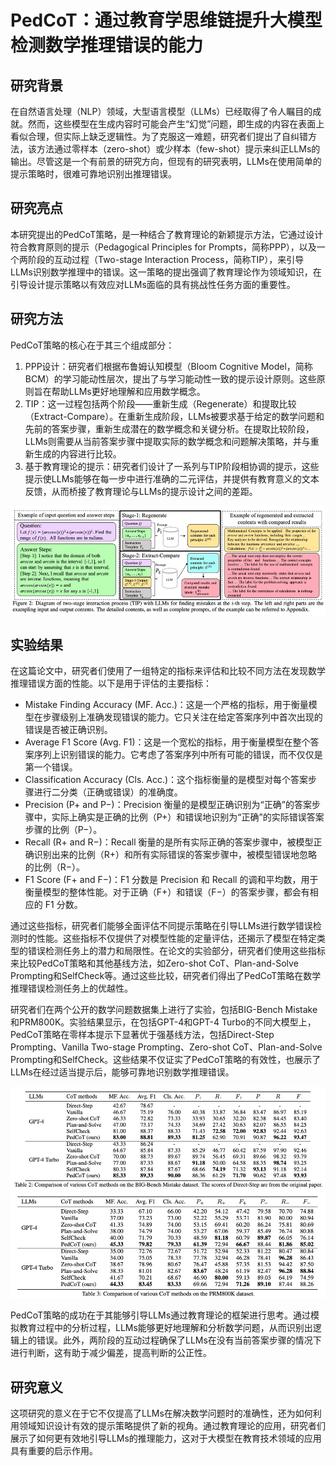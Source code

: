 # PedCoT：通过教育学思维链提升大模型检测数学推理错误的能力

## 研究背景
在自然语言处理（NLP）领域，大型语言模型（LLMs）已经取得了令人瞩目的成就。然而，这些模型在生成内容时可能会产生“幻觉”问题，即生成的内容在表面上看似合理，但实际上缺乏逻辑性。为了克服这一难题，研究者们提出了自纠错方法，该方法通过零样本（zero-shot）或少样本（few-shot）提示来纠正LLMs的输出。尽管这是一个有前景的研究方向，但现有的研究表明，LLMs在使用简单的提示策略时，很难可靠地识别出推理错误。

## 研究亮点
本研究提出的PedCoT策略，是一种结合了教育理论的新颖提示方法，它通过设计符合教育原则的提示（Pedagogical Principles for Prompts，简称PPP），以及一个两阶段的互动过程（Two-stage Interaction Process，简称TIP），来引导LLMs识别数学推理中的错误。这一策略的提出强调了教育理论作为领域知识，在引导设计提示策略以有效应对LLMs面临的具有挑战性任务方面的重要性。

## 研究方法
PedCoT策略的核心在于其三个组成部分：

1. PPP设计：研究者们根据布鲁姆认知模型（Bloom Cognitive Model，简称BCM）的学习能动性层次，提出了与学习能动性一致的提示设计原则。这些原则旨在帮助LLMs更好地理解和应用数学概念。
2. TIP：这一过程包括两个阶段——重新生成（Regenerate）和提取比较（Extract-Compare）。在重新生成阶段，LLMs被要求基于给定的数学问题和先前的答案步骤，重新生成潜在的数学概念和关键分析。在提取比较阶段，LLMs则需要从当前答案步骤中提取实际的数学概念和问题解决策略，并与重新生成的内容进行比较。
3. 基于教育理论的提示：研究者们设计了一系列与TIP阶段相协调的提示，这些提示使LLMs能够在每一步中进行准确的二元评估，并提供有教育意义的文本反馈，从而桥接了教育理论与LLMs的提示设计之间的差距。


![Fig2](assets/Fig2.jpg)

## 实验结果
在这篇论文中，研究者们使用了一组特定的指标来评估和比较不同方法在发现数学推理错误方面的性能。以下是用于评估的主要指标：
- Mistake Finding Accuracy (MF. Acc.)：这是一个严格的指标，用于衡量模型在步骤级别上准确发现错误的能力。它只关注在给定答案序列中首次出现的错误是否被正确识别。
- Average F1 Score (Avg. F1)：这是一个宽松的指标，用于衡量模型在整个答案序列上识别错误的能力。它考虑了答案序列中所有可能的错误，而不仅仅是第一个错误。
- Classification Accuracy (Cls. Acc.)：这个指标衡量的是模型对每个答案步骤进行二分类（正确或错误）的准确度。
- Precision (P+ and P−)：Precision 衡量的是模型正确识别为“正确”的答案步骤中，实际上确实是正确的比例（P+）和错误地识别为“正确”的实际错误答案步骤的比例（P−）。
- Recall (R+ and R−)：Recall 衡量的是所有实际正确的答案步骤中，被模型正确识别出来的比例（R+）和所有实际错误的答案步骤中，被模型错误地忽略的比例（R−）。
- F1 Score (F+ and F−)：F1 分数是 Precision 和 Recall 的调和平均数，用于衡量模型的整体性能。对于正确（F+）和错误（F−）的答案步骤，都会有相应的 F1 分数。

通过这些指标，研究者们能够全面评估不同提示策略在引导LLMs进行数学错误检测时的性能。这些指标不仅提供了对模型性能的定量评估，还揭示了模型在特定类型的错误检测任务上的潜力和局限性。在论文的实验部分，研究者们使用这些指标来比较PedCoT策略和其他基线方法，如Zero-shot CoT、Plan-and-Solve Prompting和SelfCheck等。通过这些比较，研究者们得出了PedCoT策略在数学推理错误检测任务上的优越性。

研究者们在两个公开的数学问题数据集上进行了实验，包括BIG-Bench Mistake和PRM800K。实验结果显示，在包括GPT-4和GPT-4 Turbo的不同大模型上，PedCoT策略在零样本提示下显著优于强基线方法，包括Direct-Step Prompting、Vanilla Two-stage Prompting、Zero-shot CoT、Plan-and-Solve Prompting和SelfCheck。这些结果不仅证实了PedCoT策略的有效性，也展示了LLMs在经过适当提示后，能够可靠地识别数学推理错误。

![](assets/Table2.jpg)
![](assets/Table3.jpg)

PedCoT策略的成功在于其能够引导LLMs通过教育理论的框架进行思考。通过模拟教育过程中的分析过程，LLMs能够更好地理解和分析数学问题，从而识别出逻辑上的错误。此外，两阶段的互动过程确保了LLMs在没有当前答案步骤的情况下进行判断，这有助于减少偏差，提高判断的公正性。

## 研究意义
这项研究的意义在于它不仅提高了LLMs在解决数学问题时的准确性，还为如何利用领域知识设计有效的提示策略提供了新的视角。通过教育理论的应用，研究者们展示了如何更有效地引导LLMs的推理能力，这对于大模型在教育技术领域的应用具有重要的启示作用。